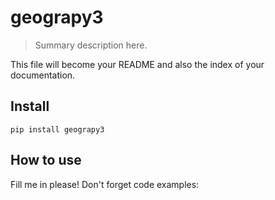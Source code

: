 # geograpy3
> Summary description here.


This file will become your README and also the index of your documentation.

## Install

`pip install geograpy3`

## How to use

Fill me in please! Don't forget code examples:
